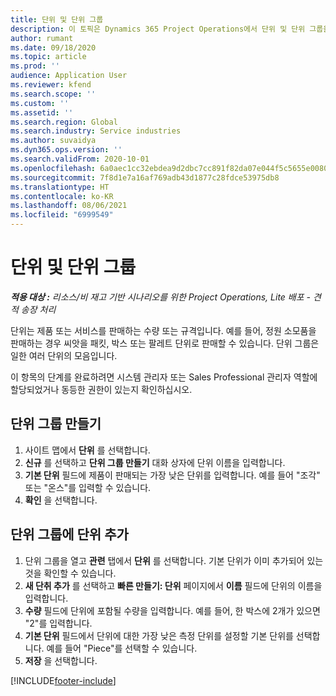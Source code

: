 ```yaml
---
title: 단위 및 단위 그룹
description: 이 토픽은 Dynamics 365 Project Operations에서 단위 및 단위 그룹을 생성하는 방법에 대한 정보를 제공합니다.
author: rumant
ms.date: 09/18/2020
ms.topic: article
ms.prod: ''
audience: Application User
ms.reviewer: kfend
ms.search.scope: ''
ms.custom: ''
ms.assetid: ''
ms.search.region: Global
ms.search.industry: Service industries
ms.author: suvaidya
ms.dyn365.ops.version: ''
ms.search.validFrom: 2020-10-01
ms.openlocfilehash: 6a0aec1cc32ebdea9d2dbc7cc891f82da07e044f5c5655e008068f72dd198587
ms.sourcegitcommit: 7f8d1e7a16af769adb43d1877c28fdce53975db8
ms.translationtype: HT
ms.contentlocale: ko-KR
ms.lasthandoff: 08/06/2021
ms.locfileid: "6999549"
---
```

# <a name="units-and-unit-groups"></a>단위 및 단위 그룹

_**적용 대상 :** 리소스/비 재고 기반 시나리오를 위한 Project Operations, Lite 배포 - 견적 송장 처리_

단위는 제품 또는 서비스를 판매하는 수량 또는 규격입니다. 예를 들어, 정원 소모품을 판매하는 경우 씨앗을 패킷, 박스 또는 팔레트 단위로 판매할 수 있습니다. 단위 그룹은 일한 여러 단위의 모음입니다.

이 항목의 단계를 완료하려면 시스템 관리자 또는 Sales Professional 관리자 역할에 할당되었거나 동등한 권한이 있는지 확인하십시오.

## <a name="create-a-unit-group"></a>단위 그룹 만들기

1. 사이트 맵에서 **단위** 를 선택합니다.
2. **신규** 를 선택하고 **단위 그룹 만들기** 대화 상자에 단위 이름을 입력합니다.
3. **기본 단위** 필드에 제품이 판매되는 가장 낮은 단위를 입력합니다. 예를 들어 "조각" 또는 "온스"를 입력할 수 있습니다.
4. **확인** 을 선택합니다.

## <a name="add-units-to-a-unit-group"></a>단위 그룹에 단위 추가

1. 단위 그룹을 열고 **관련** 탭에서 **단위** 를 선택합니다. 기본 단위가 이미 추가되어 있는 것을 확인할 수 있습니다.
2. **새 단취 추가** 를 선택하고 **빠른 만들기: 단위** 페이지에서 **이름** 필드에 단위의 이름을 입력합니다.
3. **수량** 필드에 단위에 포함될 수량을 입력합니다. 예를 들어, 한 박스에 2개가 있으면 "2"를 입력합니다. 
4. **기본 단위** 필드에서 단위에 대한 가장 낮은 측정 단위를 설정할 기본 단위를 선택합니다. 예를 들어 "Piece"를 선택할 수 있습니다.
5. **저장** 을 선택합니다.


[!INCLUDE[footer-include](../includes/footer-banner.md)]